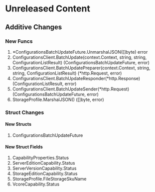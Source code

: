 # Unreleased Content

## Additive Changes

### New Funcs

1. *ConfigurationsBatchUpdateFuture.UnmarshalJSON([]byte) error
1. ConfigurationsClient.BatchUpdate(context.Context, string, string, ConfigurationListResult) (ConfigurationsBatchUpdateFuture, error)
1. ConfigurationsClient.BatchUpdatePreparer(context.Context, string, string, ConfigurationListResult) (*http.Request, error)
1. ConfigurationsClient.BatchUpdateResponder(*http.Response) (ConfigurationListResult, error)
1. ConfigurationsClient.BatchUpdateSender(*http.Request) (ConfigurationsBatchUpdateFuture, error)
1. StorageProfile.MarshalJSON() ([]byte, error)

### Struct Changes

#### New Structs

1. ConfigurationsBatchUpdateFuture

#### New Struct Fields

1. CapabilityProperties.Status
1. ServerEditionCapability.Status
1. ServerVersionCapability.Status
1. StorageEditionCapability.Status
1. StorageProfile.FileStorageSkuName
1. VcoreCapability.Status
